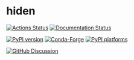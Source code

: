 # hiden

[![Actions Status][actions-badge]][actions-link]
[![Documentation Status][rtd-badge]][rtd-link]

[![PyPI version][pypi-version]][pypi-link]
[![Conda-Forge][conda-badge]][conda-link]
[![PyPI platforms][pypi-platforms]][pypi-link]

[![GitHub Discussion][github-discussions-badge]][github-discussions-link]

<!-- SPHINX-START -->

<!-- prettier-ignore-start -->
[actions-badge]:            https://github.com/NSLS2/hiden/workflows/CI/badge.svg
[actions-link]:             https://github.com/NSLS2/hiden/actions
[conda-badge]:              https://img.shields.io/conda/vn/conda-forge/hiden
[conda-link]:               https://github.com/conda-forge/hiden-feedstock
[github-discussions-badge]: https://img.shields.io/static/v1?label=Discussions&message=Ask&color=blue&logo=github
[github-discussions-link]:  https://github.com/NSLS2/hiden/discussions
[pypi-link]:                https://pypi.org/project/hiden/
[pypi-platforms]:           https://img.shields.io/pypi/pyversions/hiden
[pypi-version]:             https://img.shields.io/pypi/v/hiden
[rtd-badge]:                https://readthedocs.org/projects/hiden/badge/?version=latest
[rtd-link]:                 https://hiden.readthedocs.io/en/latest/?badge=latest

<!-- prettier-ignore-end -->
